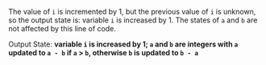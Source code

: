 The value of `i` is incremented by 1, but the previous value of `i` is unknown, so the output state is: variable `i` is increased by 1. The states of `a` and `b` are not affected by this line of code. 

Output State: **variable `i` is increased by 1; `a` and `b` are integers with `a` updated to `a - b` if `a` > `b`, otherwise `b` is updated to `b - a`**